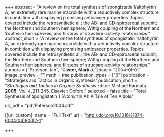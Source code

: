 +++
abstract = "A review on the total synthesis of spongistatin 1/altohyrtin A, an extremely rare marine macrolide with a seductively complex structure in combition with displaying promising anticancer properties. Topics covered include the retrosynthetic al.; the AB- and CD-spiroacetal subunit; the Northern and Southern hemisphere; Wittig coupling of the Northern and Southern hemispheres; and fil steps of structure-activity relationships."
abstract_short = "A review on the total synthesis of spongistatin 1/altohyrtin A, an extremely rare marine macrolide with a seductively complex structure in combition with displaying promising anticancer properties. Topics covered include the retrosynthetic al.; the AB- and CD-spiroacetal subunit; the Northern and Southern hemisphere; Wittig coupling of the Northern and Southern hemispheres; and fil steps of structure-activity relationships."
authors = ["Paterson, Ian", "**Coster, Mark J.**"]
date = "2004-01-01"
image_preview = ""
math = true
publication_types = ["6"]
publication = "Strategies and Tactics in Organic Synthesis"
publication_short = "_Strategies and Tactics in Organic Synthesis_ Editor: Michael Harmata. **2005**, _Vol. 4_, 211-245. Elsevier: Oxford."
selected = false
title = "Total Synthesis of Spongistatin 1 (Altohyrtin A): A Tale of Ten Aldols."

url_pdf = "pdf/Paterson2004.pdf"

[[url_custom]]
  name = "Full Text"
  url = "http://doi.org/10.1016/S1874-6004(04)80012-1"

+++
